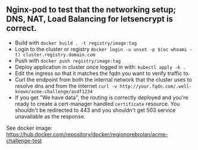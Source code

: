 ## Nginx-pod to test that the networking setup; DNS, NAT, Load Balancing for letsencrypt is correct.

* Build with `docker build . -t registry/image:tag`
* Login to the cluster or registry `docker login -u unset -p $(oc whoami -t) cluster.registry.domain.com`
* Push with `docker push registry/image:tag`
* Deploy application in cluster once logged in with: `kubectl apply -k .`
* Edit the ingress so that it matches the fqdn you want to verify traffic to.
* Curl the endpoint from both the internal network that the cluster uses to resolve dns and from the internet `curl -v http://your.fqdn.com/.well-known/acme-challenge/asdf1234`
* If you get "We have data", the routing is correctly deployed and you're ready to create a cert-manager handled `certificate` resource. You shouldn't be redirected to 443 and you shouldn't get 503 service unavailable as the response.

See docker image: https://hub.docker.com/repository/docker/regionorebrolan/acme-challenge-test
